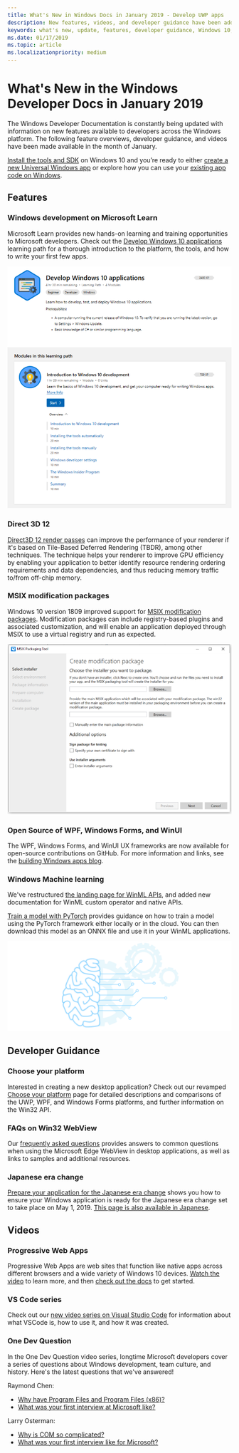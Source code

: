 ```yaml
---
title: What's New in Windows Docs in January 2019 - Develop UWP apps
description: New features, videos, and developer guidance have been added to the Windows 10 developer documentation for January 2019
keywords: what's new, update, features, developer guidance, Windows 10, january
ms.date: 01/17/2019
ms.topic: article
ms.localizationpriority: medium
---
```


# What's New in the Windows Developer Docs in January 2019

The Windows Developer Documentation is constantly being updated with information on new features available to developers across the Windows platform. The following feature overviews, developer guidance, and videos have been made available in the month of January.

[Install the tools and SDK](https://developer.microsoft.com/windows/downloads#_blank) on Windows 10 and you’re ready to either [create a new Universal Windows app](../get-started/create-uwp-apps.md) or explore how you can use your [existing app code on Windows](../porting/index.md).

## Features

### Windows development on Microsoft Learn

Microsoft Learn provides new hands-on learning and training opportunities to Microsoft developers. Check out the [Develop Windows 10 applications](/training/paths/develop-windows10-apps/) learning path for a thorough introduction to the platform, the tools, and how to write your first few apps.

![Image of the Windows development learning path](images/windows-learn.png)

### Direct 3D 12

[Direct3D 12 render passes](/windows/desktop/direct3d12/direct3d-12-render-passes) can improve the performance of your renderer if it's based on Tile-Based Deferred Rendering (TBDR), among other techniques. The technique helps your renderer to improve GPU efficiency by enabling your application to better identify resource rendering ordering requirements and data dependencies, and thus reducing memory traffic to/from off-chip memory.

### MSIX modification packages

Windows 10 version 1809 improved support for [MSIX modification packages](/windows/msix/modification-package-1809-update). Modification packages can include registry-based plugins and associated customization, and will enable an application deployed through MSIX to use a virtual registry and run as expected.

![MSIX modification package creation](images/msix-modification-package.png)

### Open Source of WPF, Windows Forms, and WinUI

The WPF, Windows Forms, and WinUI UX frameworks are now available for open-source contributions on GitHub. For more information and links, see the [building Windows apps blog](https://blogs.windows.com/buildingapps/2018/12/04/announcing-open-source-of-wpf-windows-forms-and-winui-at-microsoft-connect-2018/#OKZjJs1VVTrMMtkL.97).

### Windows Machine learning

We've restructured [the landing page for WinML APIs](/windows/ai/api-reference), and added new documentation for WinML custom operator and native APIs.

[Train a model with PyTorch](/windows/ai/train-model-pytorch) provides guidance on how to train a model using the PyTorch framework either locally or in the cloud. You can then download this model as an ONNX file and use it in your WinML applications.

![WinML graphic](images/winml-graphic.png)

## Developer Guidance

### Choose your platform

Interested in creating a new desktop application? Check out our revamped [Choose your platform](/windows/desktop/choose-your-technology) page for detailed descriptions and comparisons of the UWP, WPF, and Windows Forms platforms, and further information on the Win32 API.

### FAQs on Win32 WebView

Our [frequently asked questions](/windows/communitytoolkit/controls/wpf-winforms/webview#frequently-asked-questions-faqs) provides answers to common questions when using the Microsoft Edge WebView in desktop applications, as well as links to samples and additional resources.

### Japanese era change

[Prepare your application for the Japanese era change](/windows/apps/design/globalizing/japanese-era-change) shows you how to ensure your Windows application is ready for the Japanese era change set to take place on May 1, 2019. [This page is also available in Japanese](/windows/apps/design/globalizing/japanese-era-change).

## Videos

### Progressive Web Apps

Progressive Web Apps are web sites that function like native apps across different browsers and a wide variety of Windows 10 devices. [Watch the video](https://youtu.be/ugAewC3308Y) to learn more, and then [check out the docs](https://developer.microsoft.com/windows/pwa) to get started.

### VS Code series

Check out our [new video series on Visual Studio Code](https://www.youtube.com/playlist?list=PLlrxD0HtieHjQX77y-0sWH9IZBTmv1tTx) for information about what VSCode is, how to use it, and how it was created.

### One Dev Question

In the One Dev Question video series, longtime Microsoft developers cover a series of questions about Windows development, team culture, and history. Here's the latest questions that we've answered!

Raymond Chen:

* [Why have Program Files and Program Files (x86)?](https://youtu.be/qRb6otsHG5c)
* [What was your first interview at Microsoft like?](https://youtu.be/MfzzbNp8kfw)

Larry Osterman:

* [Why is COM so complicated?](https://youtu.be/-gkXAV-StVA)
* [What was your first interview like for Microsoft?](https://youtu.be/N7o9eJpFYco)
